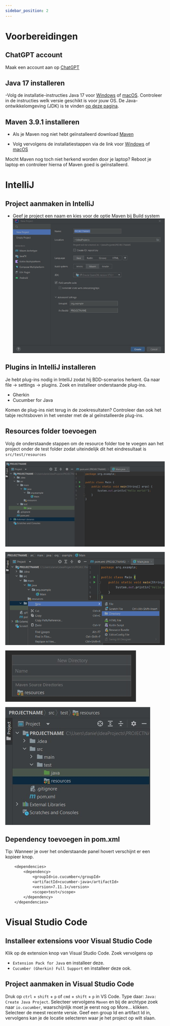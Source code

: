 ```yaml
---
sidebar_position: 2
---
```


# Voorbereidingen

## ChatGPT account
Maak een account aan op [ChatGPT](https://chat.openai.com/)

## Java 17 installeren
-Volg de installatie-instructies Java 17 voor [Windows](https://java.tutorials24x7.com/blog/how-to-install-java-17-on-windows) of [macOS](https://www.codejava.net/java-se/install-oracle-jdk-17-on-macos). Controleer in de instructies welk versie geschikt is voor jouw OS. De Java-ontwikkelomgeving (JDK) is te vinden [op deze pagina](https://www.oracle.com/java/technologies/javase/jdk17-archive-downloads.html).

##  Maven 3.9.1 installeren
- Als je Maven nog niet hebt geïnstalleerd download [Maven](https://dlcdn.apache.org/maven/maven-3/3.9.1/binaries/apache-maven-3.9.1-bin.zip)

- Volg vervolgens de installatiestappen via de link voor [Windows](https://phoenixnap.com/kb/install-maven-windows) of [macOS](https://www.digitalocean.com/community/tutorials/install-maven-mac-os)

Mocht Maven nog toch niet herkend worden door je laptop? Reboot je laptop en controleer hierna of Maven goed is geïnstalleerd.

# IntelliJ

##  Project aanmaken in IntelliJ
- Geef je project een naam en kies voor de optie Maven bij Build system
![project.jpg](project.jpg)

##  Plugins in IntelliJ installeren
Je hebt plug-ins nodig in IntelliJ zodat hij BDD-scenarios herkent.
Ga naar file → settings → plugins. Zoek en installeer onderstaande plug-ins.
- Gherkin
- Cucumber for Java

Komen de plug-ins niet terug in de zoekresultaten? Controleer dan ook het tabje rechtsboven in het venster met de al geïnstalleerde plug-ins.


## Resources folder toevoegen
Volg de onderstaande stappen om de resource folder toe te voegen aan het project onder de test folder zodat uiteindelijk dit het eindresultaat is ``` src/test/resources ```

![stap1.jpg](stap1.jpg)

![stap2.png](stap2.png)

![stap3.jpg](stap3.jpg)

![stap4.jpg](stap4.jpg)

##  Dependency toevoegen in pom.xml
Tip: Wanneer je over het onderstaande panel hovert verschijnt er een kopieer knop.
``` 
    <dependencies>
        <dependency>
            <groupId>io.cucumber</groupId>
            <artifactId>cucumber-java</artifactId>
            <version>7.11.1</version>
            <scope>test</scope>
        </dependency>
    </dependencies>
```

# Visual Studio Code

## Installeer extensions voor Visual Studio Code
Klik op de extension knop van Visual Studio Code. Zoek vervolgens op 
- `Extension Pack for Java` en installeer deze. 
- `Cucumber (Gherkin) Full Support` en installeer deze ook.

## Project aanmaken in Visual Studio Code
Druk op `ctrl` + `shift` + `p` of `cmd` + `shift` + `p` in VS Code.
Type daar: `Java: Create Java Project`.
Selecteer vervolgens `Maven` en bij de archtype zoek naar `io.cucumber`, waarschijnlijk moet je eerst nog op More... klikken. Selecteer de meest recente versie.
Geef een group Id en artifact Id in, vervolgens kan je de locatie selecteren waar je het project op wilt slaan.

